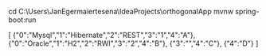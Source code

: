 cd C:\Users\JanEgermaiertesena\IdeaProjects\orthogonalApp
mvnw spring-boot:run

[
    {"0":"Mysql","1":"Hibernate","2":"REST","3":"1","4":"A"},
    {"0":"Oracle","1":"H2","2":"RWI","3":"2","4":"B"},
    {"3":"","4":"C"},
    {"4":"D"}
]
